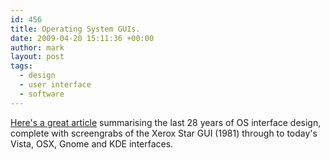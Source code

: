 ```yaml
---
id: 456
title: Operating System GUIs.
date: 2009-04-20 15:11:36 +00:00
author: mark
layout: post
tags:
  - design
  - user interface
  - software
---
```

[Here's a great article](http://www.webdesignerdepot.com/2009/03/operating-system-interface-design-between-1981-2009/) summarising the last 28 years of OS interface design, complete with screengrabs of the Xerox Star GUI (1981) through to today's Vista, OSX, Gnome and KDE interfaces.
